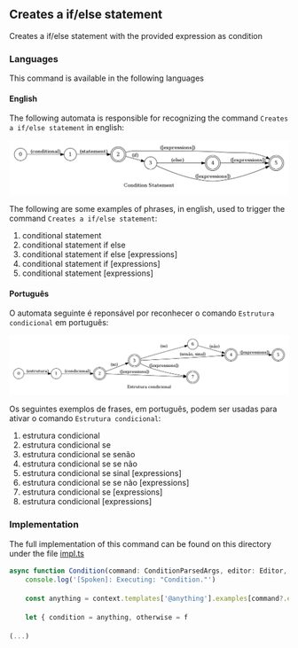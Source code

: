 ## Creates a if/else statement

Creates a if/else statement with the provided expression as condition

### Languages

This command is available in the following languages

#### English

The following automata is responsible for recognizing the command `Creates a if/else statement` in english:

![English](phrase_en-US.png)

The following are some examples of phrases, in english, used to trigger the command `Creates a if/else statement`:

1. conditional statement
2. conditional statement if else
3. conditional statement if else [expressions]
4. conditional statement if [expressions]
5. conditional statement [expressions]

#### Português

O automata seguinte é reponsável por reconhecer o comando `Estrutura condicional` em português:

![Português](phrase_pt-BR.png)

Os seguintes exemplos de frases, em português, podem ser usadas para ativar o comando `Estrutura condicional`:

1. estrutura condicional
2. estrutura condicional se
3. estrutura condicional se senão
4. estrutura condicional se se não
5. estrutura condicional se sinal [expressions]
6. estrutura condicional se se não [expressions]
7. estrutura condicional se [expressions]
8. estrutura condicional [expressions]

### Implementation

The full implementation of this command can be found on this directory under the file [impl.ts](impl.ts)

```typescript
async function Condition(command: ConditionParsedArgs, editor: Editor, context: Context) {
    console.log('[Spoken]: Executing: "Condition."')
    
    const anything = context.templates['@anything'].examples[command?.extra?.lang as string][0]
    
    let { condition = anything, otherwise = f

(...)
```